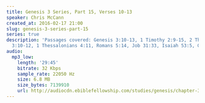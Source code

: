 ```yaml
---
title: Genesis 3 Series, Part 15, Verses 10-13
speaker: Chris McCann
created_at: 2016-02-17 21:00
slug: genesis-3-series-part-15
series: true
description: 'Passages covered: Genesis 3:10-13, 1 Timothy 2:9-15, 2 Thessalonians
  3:10-12, 1 Thessalonians 4:11, Romans 5:14, Job 31:33, Isaiah 53:5, Genesis 3:6,12.'
audio:
  mp3_low:
    length: '29:45'
    bitrate: 32 Kbps
    sample_rate: 22050 Hz
    size: 6.8 MB
    size_bytes: 7139910
    url: http://audiocdn.ebiblefellowship.com/studies/genesis/chapter-3/2016.02.17_McCann_-_Genesis_3_Series_Part_15.mp3
---
```


